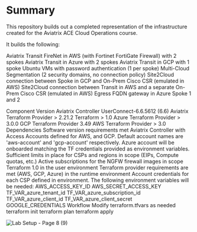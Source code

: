 # Summary

This repository builds out a completed representation of the infrastructure created for the Aviatrix ACE Cloud Operations course.

It builds the following:

Aviatrix Transit FireNet in AWS (with Fortinet FortiGate Firewall) with 2 spokes
Aviatrix Transit in Azure with 2 spokes
Aviatrix Transit in GCP with 1 spoke
Ubuntu VMs with password authentication (1 per spoke)
Multi-Cloud Segmentation (2 security domains, no connection policy)
Site2Cloud connection between Spoke in GCP and On-Prem Cisco CSR (emulated in AWS)
Site2Cloud connection between Transit in AWS and a separate On-Prem Cisco CSR (emulated in AWS)
Egress FQDN gateway in Azure Spoke 1 and 2

Component	Version
Aviatrix Controller	UserConnect-6.6.5612 (6.6)
Aviatrix Terraform Provider	> 2.21.2
Terraform	> 1.0
Azure Terraform Provider	> 3.0.0
GCP Terraform Provider	3.49
AWS Terraform Provider	> 3.0
Dependencies
Software version requirements met
Aviatrix Controller with Access Accounts defined for AWS, and GCP. Default account names are 'aws-account' and 'gcp-account' respectively.
Azure account will be onboarded matching the TF credentials provided as environment variables.
Sufficient limits in place for CSPs and regions in scope (EIPs, Compute quotas, etc.)
Active subscriptions for the NGFW firewall images in scope
Terraform 1.0 in the user environment
Terraform provider requirements are met (AWS, GCP, Azure) in the runtime environment
Account credentials for each CSP defined in environment. The following environment variables will be needed:
AWS_ACCESS_KEY_ID
AWS_SECRET_ACCESS_KEY
TF_VAR_azure_tenant_id
TF_VAR_azure_subscription_id
TF_VAR_azure_client_id
TF_VAR_azure_client_secret
GOOGLE_CREDENTIALS
Workflow
Modify terraform.tfvars as needed
terraform init
terraform plan
terraform apply

![Lab Setup - Page 8 (9)](https://user-images.githubusercontent.com/16576150/171320244-84c8af17-88f6-491f-b304-a6c58ce2413f.png)
